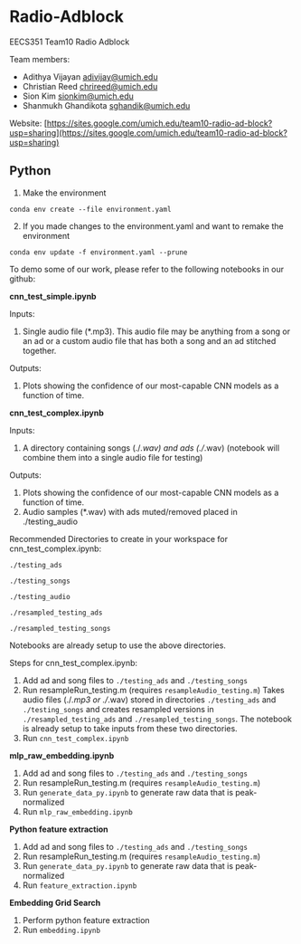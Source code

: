 # Radio-Adblock
EECS351 Team10 Radio Adblock

Team members: 
* Adithya Vijayan <adivijay@umich.edu>
* Christian Reed <chrireed@umich.edu>
* Sion Kim <sionkim@umich.edu>
* Shanmukh Ghandikota <sghandik@umich.edu>

Website: [https://sites.google.com/umich.edu/team10-radio-ad-block?usp=sharing](https://sites.google.com/umich.edu/team10-radio-ad-block?usp=sharing)

## Python

1. Make the environment
```
conda env create --file environment.yaml
```
2. If you made changes to the environment.yaml and want to remake the environment
```
conda env update -f environment.yaml --prune 
```
To demo some of our work, please refer to the following notebooks in our github:

**cnn_test_simple.ipynb**

Inputs: 
  1. Single audio file (*.mp3). This audio file may be anything from a song or an ad or a custom audio file that has both a song and an ad stitched together.
  
Outputs: 
  1. Plots showing the confidence of our most-capable CNN models as a function of time.
  
**cnn_test_complex.ipynb**

Inputs: 
  1. A directory containing songs (./*.wav) and ads (./*.wav) (notebook will combine them into a single audio file for testing)
  
Outputs: 
  1. Plots showing the confidence of our most-capable CNN models as a function of time.
  2. Audio samples (*.wav) with ads muted/removed placed in ./testing_audio

Recommended Directories to create in your workspace for cnn_test_complex.ipynb:

`./testing_ads`

`./testing_songs`

`./testing_audio`

`./resampled_testing_ads`

`./resampled_testing_songs`

Notebooks are already setup to use the above directories.

Steps for cnn_test_complex.ipynb:

  1. Add ad and song files to `./testing_ads` and `./testing_songs`
  2. Run resampleRun_testing.m (requires `resampleAudio_testing.m`) 
      Takes audio files (./*.mp3 or ./*.wav) stored in directories `./testing_ads` and `./testing_songs` and creates resampled versions in `./resampled_testing_ads` and `./resampled_testing_songs`. The notebook is already setup to take inputs from these two directories.
  3. Run `cnn_test_complex.ipynb`

**mlp_raw_embedding.ipynb**

1. Add ad and song files to `./testing_ads` and `./testing_songs`
2. Run resampleRun_testing.m (requires `resampleAudio_testing.m`) 
3. Run `generate_data_py.ipynb` to generate raw data that is peak-normalized
4. Run `mlp_raw_embedding.ipynb`

**Python feature extraction**

1. Add ad and song files to `./testing_ads` and `./testing_songs`
2. Run resampleRun_testing.m (requires `resampleAudio_testing.m`) 
3. Run `generate_data_py.ipynb` to generate raw data that is peak-normalized
4. Run `feature_extraction.ipynb`

**Embedding Grid Search**

1. Perform python feature extraction
2. Run `embedding.ipynb`
